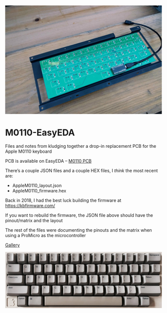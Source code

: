 ![M0110 PCB photo](images/M0110-PCB.jpg)

# M0110-EasyEDA
Files and notes from kludging together a drop-in replacement PCB for the Apple M0110 keyboard

PCB is available on EasyEDA – [M0110 PCB](https://oshwlab.com/cerement/M0110-PCB)

There’s a couple JSON files and a couple HEX files, I *think* the most recent are:
* AppleM0110_layout.json
* AppleM0110_firmware.hex

Back in 2018, I had the best luck building the firmware at https://kbfirmware.com/

If you want to rebuild the firmware, the JSON file above should have the pinout/matrix and the layout

The rest of the files were documenting the pinouts and the matrix when using a ProMicro as the microcontroller

[Gallery](https://imgur.com/a/IDL6cTn)

![original M0110 layout](images/M0110-Crop.jpg)
